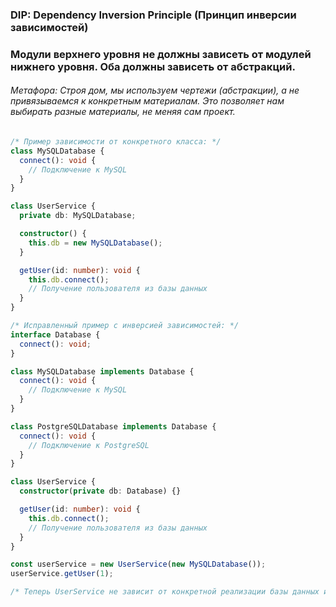 ### DIP: Dependency Inversion Principle (Принцип инверсии зависимостей)

### Модули верхнего уровня не должны зависеть от модулей нижнего уровня. Оба должны зависеть от абстракций.

###### Метафора: Строя дом, мы используем чертежи (абстракции), а не привязываемся к конкретным материалам. Это позволяет нам выбирать разные материалы, не меняя сам проект.

```ts
/* Пример зависимости от конкретного класса: */
class MySQLDatabase {
  connect(): void {
    // Подключение к MySQL
  }
}

class UserService {
  private db: MySQLDatabase;

  constructor() {
    this.db = new MySQLDatabase();
  }

  getUser(id: number): void {
    this.db.connect();
    // Получение пользователя из базы данных
  }
}

/* Исправленный пример с инверсией зависимостей: */
interface Database {
  connect(): void;
}

class MySQLDatabase implements Database {
  connect(): void {
    // Подключение к MySQL
  }
}

class PostgreSQLDatabase implements Database {
  connect(): void {
    // Подключение к PostgreSQL
  }
}

class UserService {
  constructor(private db: Database) {}

  getUser(id: number): void {
    this.db.connect();
    // Получение пользователя из базы данных
  }
}

const userService = new UserService(new MySQLDatabase());
userService.getUser(1);

/* Теперь UserService не зависит от конкретной реализации базы данных и может работать с любой, соответствующей интерфейсу Database. */
```
